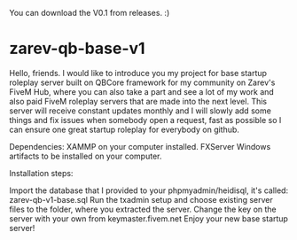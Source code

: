 You can download the V0.1 from releases. :) 
 
# zarev-qb-base-v1
Hello, friends. I would like to introduce you my project for base startup roleplay server built on QBCore framework for my community on Zarev's FiveM Hub, where you can also take a part
and see a lot of my work and also paid FiveM roleplay servers that are made into the next level. This server will receive constant updates monthly and I will slowly add some things and fix issues
when somebody open a request, fast as possible so I can ensure one great startup roleplay for everybody on github.

Dependencies:
XAMMP on your computer installed.
FXServer Windows artifacts to be installed on your computer.

Installation steps:

Import the database that I provided to your phpmyadmin/heidisql, it's called: zarev-qb-v1-base.sql
Run the txadmin setup and choose existing server files to the folder, where you extracted the server.
Change the key on the server with your own from keymaster.fivem.net
Enjoy your new base startup server!
